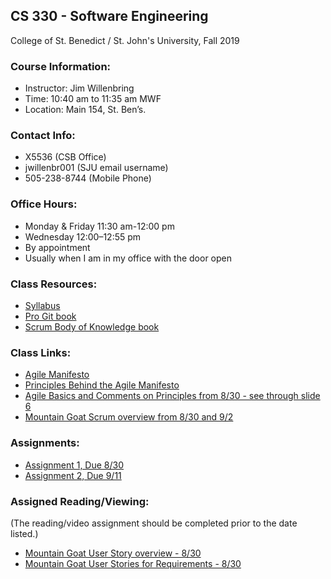 ## CS 330 - Software Engineering
College of St. Benedict / St. John's University, Fall 2019 

### Course Information:

  * Instructor: Jim Willenbring
  * Time: 10:40 am to 11:35 am MWF
  * Location: Main 154, St. Ben’s.

### Contact Info:

  * X5536 (CSB Office)
  * jwillenbr001 (SJU email username)
  * 505-238-8744 (Mobile Phone)

### Office Hours:

  * Monday & Friday 11:30 am-12:00 pm
  * Wednesday 12:00–12:55 pm
  * By appointment
  * Usually when I am in my office with the door open

### Class Resources:

  * [Syllabus](https://docs.google.com/document/d/1aHQAjYF2F9A7HYHoO2fWsvXyY8fD9ANGAgoNhgfA7YM/edit?usp=sharing)
  * [Pro Git book](https://progit2.s3.amazonaws.com/en/2016-03-22-f3531/progit-en.1084.pdf)
  * [Scrum Body of Knowledge book](http://www.scrumstudy.com/SBOKGuide/download-free-buy-SBOK)
  
### Class Links:
<!---
  * [Class GitHub Organization](https://github.com/SJU-CS330-S18)
--->
  * [Agile Manifesto](http://agilemanifesto.org/)
  * [Principles Behind the Agile Manifesto](http://agilemanifesto.org/principles.html)
  * [Agile Basics and Comments on Principles from 8/30 - see through slide 6](https://press3.mcs.anl.gov/atpesc/files/2019/08/ATPESC_2019_Track-7_5_8-8_130pm_Willenbring-Agile_and_GitHub.pdf)
 * [Mountain Goat Scrum overview from 8/30 and 9/2](https://www.mountaingoatsoftware.com/uploads/presentations/English-Redistributable-Intro-Scrum.ppt)

<!---

* [Mountain Goat Introduction to User Stories from 1/23](https://www.mountaingoatsoftware.com/presentations/introduction-to-user-stories)
  * [XP123 article on good stories and smart tasks from 1/23](https://xp123.com/articles/invest-in-good-stories-and-smart-tasks/)
  * [Design pattern introduction](https://www.slideshare.net/abhisheksagi/design-patterns-10468437)
  * [CollabNet Sprint Review Meeting video](https://www.youtube.com/watch?v=cbJinz6TieI)
  * [CollabNet Sprint Retrospective Meeting video](https://www.youtube.com/watch?v=rZ8I0ATrauM)
  * [PDCA Process Checklist presentation](https://drive.google.com/open?id=1hiaJ49tem0HYaEm4ggLuAwkxgYQnEDLs)
  * [Anti-Patterns](https://www.slideshare.net/ExigenServices/antipatterns-part-1)
  * [Requirements Elicitation](https://www.slideshare.net/vivacemente/requirement-elicitation)
  * [Requirements Analysis, Specification, Validation](http://r.search.yahoo.com/_ylt=A0geKVqRPN9apsgAPXEPxQt.;_ylu=X3oDMTByNXM5bzY5BGNvbG8DYmYxBHBvcwMzBHZ0aWQDBHNlYwNzcg--/RV=2/RE=1524608274/RO=10/RU=http%3a%2f%2fcsis.pace.edu%2f~marchese%2fCS775%2fLectures%2f775L4.ppt/RK=2/RS=Ew_5fWKQHFlVf6CUUi3J4GvuuQ8-)
  * [Software Testing Anti-patterns](http://blog.codepipes.com/testing/software-testing-antipatterns.html)
  * [Relaxed Intensity for High-Performing Teams](https://www.inc.com/scott-mautz/want-a-high-performing-team-create-an-atmosphere-of-relaxed-intensity-heres-how.html)

--->

### Assignments:

<!---

* [Final Presentation - on 5/1](https://docs.google.com/document/d/19UUXf-ah293z68AOSYpc6_Bxl-72Ba8rkS38EyfD1gQ/edit?usp=sharing)
  * [Assignment 9 - Due 5/7](https://docs.google.com/document/d/1q2FYjLXzxHgV9Bq8NwifvI56RbAO2IE3G27v5exdnok/edit?usp=sharing)
  * [Assignment 8 - Due 5/1](https://docs.google.com/document/d/1qHdd0PPpDpN5nLxG5FzZP8Dv4lDcvks4wpOseyQ6u-Q/edit?usp=sharing)
  * [Assignment 7 - Due 4/5](https://docs.google.com/document/d/1JKsRgKEA5P42Ib-syufIuizq7U1vVNP5C6XizI3FluM/edit?usp=sharing)
  * [Assignment 6 - (Team effort, Due end of Sprint 3)](https://docs.google.com/document/d/1j4xuLKDnGQbRJQoeYHsuNeN1qwu8wkzimHFN2kbuT2k/edit?usp=sharing)
  * [Assignment 5 - Due 3/15](https://docs.google.com/document/d/1IB8wwsvNxnzVtpl4GH7OYbsORGqDNDZ7JxtnJGklxSg/edit?usp=sharing)
  * [Prior to 2/15](https://docs.google.com/document/d/1aUt_qCkUm85SAW-Mv0euDdT4HVJ0DVzJGabyEOisnsU/edit?usp=sharing)
  * [Week of 2/6, part 1 (team effort)](https://docs.google.com/document/d/1tBvBdat4ed733REYO-G7vf9TCRedSBalI1-yD2-Ql9Y/edit?usp=sharing)
  * [Assignment 4](https://docs.google.com/document/d/1yVoDU3Cr5I6UdifJUDVFdZQk2ccgquESmWWw76RE7Gs/edit?usp=sharing)
  * [Assignment 3](https://docs.google.com/document/d/1H5yB4RRquzRVuXMq6Uv0JUHTwefB0l9FCqGbqpV3xIA/edit?usp=sharing)
  * [Assignment 2](https://docs.google.com/document/d/1Ycs53TRkT9QI_DIns3zQpjRV1QyF8MLNa-nli_E3AG4/edit?usp=sharing)
  * [Assignment 1](https://docs.google.com/document/d/1A3nLetRegs6evCSDBRJzgz8DtqXDmCwNA4Lo3mNs8Ok/edit?usp=sharing)

--->

  * [Assignment 1, Due 8/30](https://docs.google.com/document/d/16bApEEE3z-OekdzmFvMxDyEfOEdoJCP55Lu1BaizH3Q/edit?usp=sharing)
  * [Assignment 2, Due 9/11](https://docs.google.com/document/d/19_srRYyAVWS7BezA376_74CRRzoeMXxQ-jHVSUJA-xM/edit?usp=sharing)

### Assigned Reading/Viewing:

  (The reading/video assignment should be completed prior to the date listed.)

<!---
* [CollabNet Sprint Planning Meeting video - 3/15](https://www.youtube.com/watch?v=wPvG9NZNUa4)
  * [CollabNet Backlog Refinement Meeting video - 3/13](https://www.youtube.com/watch?v=b_WeHcZcx1w)
  * [Splitting a Story into Tasks - 2/20](http://agilebutpragmatic.blogspot.com/2012/04/splitting-story-into-tasks-how-to-write.html)
  * [Agile Alliance Definition of Done - 2/8](https://www.agilealliance.org/definition-done-user-stories/)
  * [SEGUE Agile Acceptance Criteria - 1/30](https://www.seguetech.com/what-characteristics-make-good-agile-acceptance-criteria/)
  * [Leading Agile Acceptance Criteria - 1/30](https://www.leadingagile.com/2014/09/acceptance-criteria/)
  * [Agile for Growth Acceptance Criteria Tips and Examples - 1/30](http://agileforgrowth.com/blog/acceptance-criteria-checklist/)
  * [Existek Acceptance Criteria Tips and Examples 1/30](https://existek.com/blog/what-are-acceptance-criteria/)

--->

  * [Mountain Goat User Story overview - 8/30](https://www.mountaingoatsoftware.com/agile/user-stories)
  * [Mountain Goat User Stories for Requirements - 8/30](https://www.mountaingoatsoftware.com/articles/advantages-of-user-stories-for-requirements)

<!---

* [Mountain Goat Non-functional Requirements as User Stories 8/30](https://www.mountaingoatsoftware.com/blog/non-functional-requirements-as-user-stories)

--->
